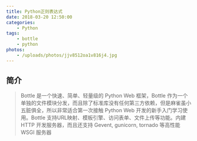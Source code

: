```yaml
---
title: Python正则表达式
date: 2018-03-20 12:50:00
categories: 
    - Python
tags:
    - bottle
    - python
photos:
    - /uploads/photos/jjv8512oa1v816j4.jpg
---
```


<!-- created: 2018-03-20 12:50:00 -->

## 简介
> Bottle 是一个快速、简单、轻量级的 Python Web 框架，Bottle 作为一个单独的文件模块分发，而且除了标准库没有任何第三方依赖，但是麻雀虽小五脏俱全，所以非常适合第一次接触 Python Web 开发的新手入门学习使用。Bottle 支持URL映射、模板引擎、访问表单、文件上传等功能。内建 HTTP 开发服务器，而且还支持 Gevent, gunicorn, tornado 等高性能 WSGI 服务器
<!-- more -->

